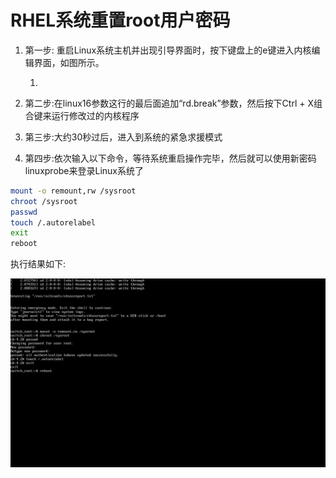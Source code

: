 # RHEL系统重置root用户密码

1. 第一步: 重启Linux系统主机并出现引导界面时，按下键盘上的e键进入内核编辑界面，如图所示。

   1. 

1. 第二步:在linux16参数这行的最后面追加“rd.break”参数，然后按下Ctrl + X组合键来运行修改过的内核程序

2. 第三步:大约30秒过后，进入到系统的紧急求援模式

3. 第四步:依次输入以下命令，等待系统重启操作完毕，然后就可以使用新密码linuxprobe来登录Linux系统了

```bash
mount -o remount,rw /sysroot
chroot /sysroot
passwd
touch /.autorelabel
exit
reboot
```

执行结果如下:

![](/assets/root4.png)

